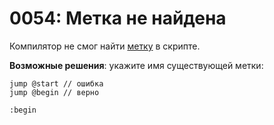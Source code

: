 # 0054: Метка не найдена

Компилятор не смог найти [метку](../../coding/data-types.md#metki) в скрипте.

**Возможные решения**: укажите имя существующей метки:

```text
jump @start // ошибка
jump @begin // верно

:begin
```

